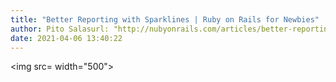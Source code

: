 ```yaml
---
title: "Better Reporting with Sparklines | Ruby on Rails for Newbies"
author: Pito Salasurl: "http://nubyonrails.com/articles/better-reporting-with-sparklines" cover: "" 
date: 2021-04-06 13:40:22
---
```

<img src= width="500">


